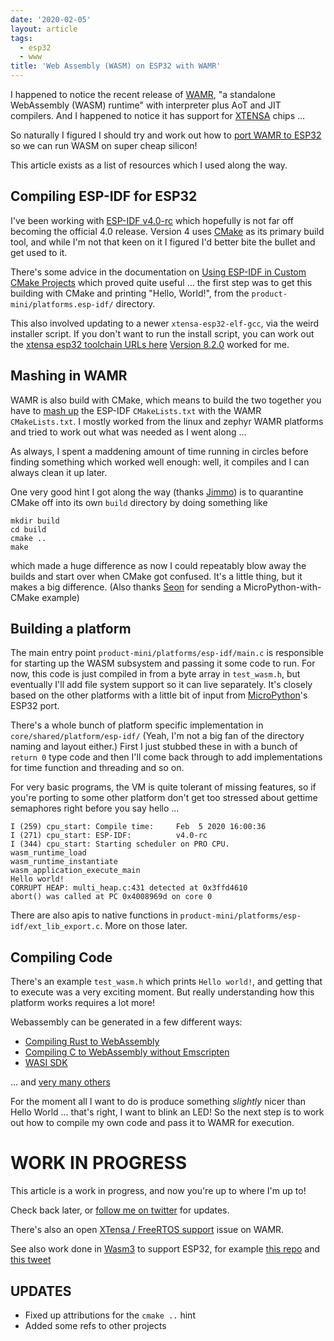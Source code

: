 ```yaml
---
date: '2020-02-05'
layout: article
tags:
  - esp32
  - www
title: 'Web Assembly (WASM) on ESP32 with WAMR'
---
```


I happened to notice the recent release of 
[WAMR](https://github.com/bytecodealliance/wasm-micro-runtime),
"a standalone WebAssembly (WASM) runtime" with interpreter plus
AoT and JIT compilers.  And I happened to notice it has support
for [XTENSA](https://en.wikipedia.org/wiki/Tensilica) chips ...

So naturally I figured I should try and work out how to
[port WAMR to ESP32](https://github.com/nickzoic/wasm-micro-runtime/tree/wamr-for-esp-idf)
so we can run WASM on super cheap silicon!

This article exists as a list of resources which I used along the way.

## Compiling ESP-IDF for ESP32

I've been working with [ESP-IDF v4.0-rc](https://github.com/espressif/esp-idf/tree/v4.0-rc)
which hopefully is not far off becoming the official 4.0 release.  Version 4 uses
[CMake](https://cmake.org/) as its primary build tool, and while I'm not that keen on it
I figured I'd better bite the bullet and get used to it.

There's some advice in the documentation on
[Using ESP-IDF in Custom CMake Projects](https://docs.espressif.com/projects/esp-idf/en/latest/api-guides/build-system.html#using-esp-idf-in-custom-cmake-projects)
which proved quite useful ... the first step was to get this building with CMake and 
printing "Hello, World!", from the `product-mini/platforms.esp-idf/` directory.

This also involved updating to a newer `xtensa-esp32-elf-gcc`, via the weird
installer script.  If you don't want to run the install script, you can work out the
[xtensa esp32 toolchain URLs here](https://github.com/espressif/esp-idf/blob/master/tools/tools.json)
[Version 8.2.0](https://dl.espressif.com/dl/xtensa-esp32s2-elf-gcc8_2_0-esp-2019r2-linux-amd64.tar.gz)
worked for me.

## Mashing in WAMR

WAMR is also build with CMake, which means to build the two together you have to
[mash up](http://www.djbc.net/index.html#)
the ESP-IDF `CMakeLists.txt` with the WAMR `CMakeLists.txt`.  I mostly worked
from the linux and zephyr WAMR platforms and tried to work out what was needed as I 
went along ...

As always, I spent a maddening amount of time running in circles before finding 
something which worked well enough:  well, it compiles and I can always clean it up later.

One very good hint I got along the way (thanks [Jimmo](https://github.com/jimmo/))
is to quarantine CMake off into its own `build` directory by doing something like

```
mkdir build
cd build
cmake ..
make 
```

which made a huge difference as now I could repeatably blow away the builds and start
over when CMake got confused.  It's a little thing, but it makes a big difference.
(Also thanks [Seon](https://unexpectedmaker.com/) for sending a MicroPython-with-CMake example)

## Building a platform

The main entry point `product-mini/platforms/esp-idf/main.c` is responsible for starting
up the WASM subsystem and passing it some code to run.  For now, this code is just compiled
in from a byte array in `test_wasm.h`, but eventually I'll add file system support so it can
live separately.  It's closely based on the other platforms with a little bit of input
from [MicroPython](https://micropython.org/)'s ESP32 port.

There's a whole bunch of platform specific implementation in `core/shared/platform/esp-idf/`
(Yeah, I'm not a big fan of the directory naming and layout either.)
First I just stubbed these in with a bunch of `return 0` type code and then I'll come back
through to add implementations for time function and threading and so on.

For very basic programs, the VM is quite tolerant of missing features, so if you're porting
to some other platform don't get too stressed about gettime semaphores right before you
say hello ...

```
I (259) cpu_start: Compile time:     Feb  5 2020 16:00:36
I (271) cpu_start: ESP-IDF:          v4.0-rc
I (344) cpu_start: Starting scheduler on PRO CPU.
wasm_runtime_load
wasm_runtime_instantiate
wasm_application_execute_main
Hello world!
CORRUPT HEAP: multi_heap.c:431 detected at 0x3ffd4610
abort() was called at PC 0x4008969d on core 0
```

There are also apis to native functions in `product-mini/platforms/esp-idf/ext_lib_export.c`.
More on those later.

## Compiling Code

There's an example `test_wasm.h` which prints `Hello world!`, and getting that to execute was
a very exciting moment.  But really understanding how this platform works requires a lot more!

Webassembly can be generated in a few different ways:

* [Compiling Rust to WebAssembly](https://developer.mozilla.org/en-US/docs/WebAssembly/Rust_to_wasm)
* [Compiling C to WebAssembly without Emscripten](https://dassur.ma/things/c-to-webassembly/)
* [WASI SDK](https://github.com/CraneStation/wasi-sdk)

... and [very many others](https://github.com/appcypher/awesome-wasm-langs)

For the moment all I want to do is produce something *slightly* nicer than Hello World ...
that's right, I want to blink an LED!  So the next step is to work out how to compile my
own code and pass it to WAMR for execution.

# WORK IN PROGRESS

This article is a work in progress, and now you're up to where I'm up to!

Check back later, or [follow me on twitter](https://twitter.com/nickzoic/) for updates.

There's also an open [XTensa / FreeRTOS support](https://github.com/bytecodealliance/wasm-micro-runtime/issues/134) issue on WAMR.

See also work done in [Wasm3](https://github.com/wasm3/wasm3) to support ESP32,
for example [this repo](https://github.com/vshymanskyy/Wasm3_RGB_Lamp)
and [this tweet](https://twitter.com/alvaroviebrantz/status/1221618910803513344)

## UPDATES

* Fixed up attributions for the `cmake ..` hint 
* Added some refs to other projects
